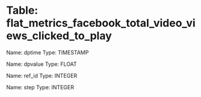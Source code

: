 Table: flat_metrics_facebook_total_video_views_clicked_to_play
==============================================================

Name: dptime
Type: TIMESTAMP

Name: dpvalue
Type: FLOAT

Name: ref_id
Type: INTEGER

Name: step
Type: INTEGER

